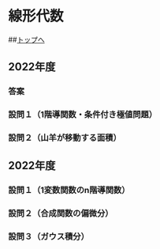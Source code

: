 # 線形代数

##[トップへ](README.md)

## 2022年度
### 答案

### 設問１（1階導関数・条件付き極値問題）

### 設問２（山羊が移動する面積）
## 2022年度
### 設問１（1変数関数のn階導関数）

### 設問２（合成関数の偏微分）

### 設問３（ガウス積分）
